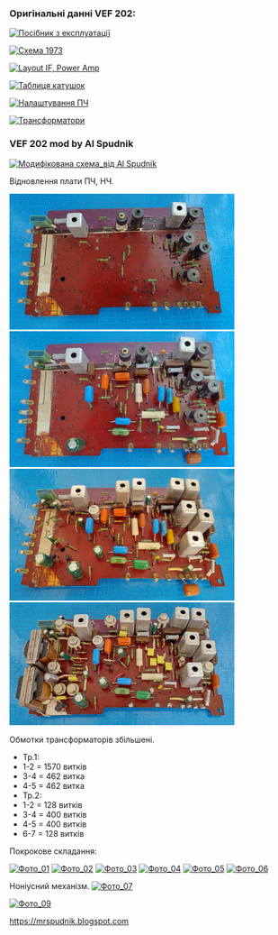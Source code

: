 ### Оригінальні данні VEF 202:

[![Посібник з експлуатації](https://img.shields.io/badge/Посібник%20з%20експлуатації-white.svg )](https://raw.githubusercontent.com/AlSpudnik/VEF-202-mod-by-Al-Spudnik/main/IMG_20230224_120251051.png)

[![Схема 1973](https://img.shields.io/badge/Схема_1973-red.svg )](https://raw.githubusercontent.com/AlSpudnik/VEF-202-mod-by-Al-Spudnik/main/vef202original_scheme.png)

[![Layout IF, Power Amp](https://img.shields.io/badge/Layout-IF,_Power_Amp-orange.svg )](https://raw.githubusercontent.com/AlSpudnik/VEF-202-mod-by-Al-Spudnik/main/vef_layout.jpg)

[![Таблиця катушок](https://img.shields.io/badge/Таблиця_катушок-blue.svg )](https://photos.app.goo.gl/kkhYgLVB2DS3a5Cb8)

[![Налаштування ПЧ](https://img.shields.io/badge/Налаштування_ПЧ-orange.svg )](https://github.com/AlSpudnik/VEF-202-mod-by-Al-Spudnik/blob/main/%D0%9F%D0%BB%D0%B0%D1%82%D0%B0_%D0%9F%D0%A7/%D0%86%D0%BD%D1%84%D0%BE_%D0%BF%D0%BE_%D0%9F%D0%A7.md)

[![Трансформатори](https://img.shields.io/badge/Трансформатори-green.svg )](https://photos.app.goo.gl/AWSZ3xRsBbch4FGx8)


### VEF 202 mod by Al Spudnik

[![Модифікована схема_від Al Spudnik](https://img.shields.io/badge/Модифікована_схема_від-Al_Spudnik-orange.svg )](https://raw.githubusercontent.com/AlSpudnik/VEF-202-mod-by-Al-Spudnik/main/VEF_schem_by_Spudnik.png)

Відновлення плати ПЧ, НЧ. 

<img src="https://raw.githubusercontent.com/AlSpudnik/VEF-202-mod-by-Al-Spudnik/main/%D0%9F%D0%BB%D0%B0%D1%82%D0%B0_%D0%9F%D0%A7/plate01.jpg" width="400">

<img src="https://raw.githubusercontent.com/AlSpudnik/VEF-202-mod-by-Al-Spudnik/main/%D0%9F%D0%BB%D0%B0%D1%82%D0%B0_%D0%9F%D0%A7/plate02.jpg" width="400">

<img src="https://raw.githubusercontent.com/AlSpudnik/VEF-202-mod-by-Al-Spudnik/main/%D0%9F%D0%BB%D0%B0%D1%82%D0%B0_%D0%9F%D0%A7/plate03.jpg" width="400">

<img src="https://raw.githubusercontent.com/AlSpudnik/VEF-202-mod-by-Al-Spudnik/main/%D0%9F%D0%BB%D0%B0%D1%82%D0%B0_%D0%9F%D0%A7/plate04.jpg" width="400">

Обмотки трансформаторів збільшені.
- Тр.1:
- 1-2 = 1570 витків
- 3-4 = 462 витка
- 4-5 = 462 витка
- Тр.2:
- 1-2 = 128 витків
- 3-4 = 400 витків
- 4-5 = 400 витків
- 6-7 = 128 витків

Покрокове складання:

[![Фото_01](https://img.shields.io/badge/Фото_01-orange.svg )](https://photos.app.goo.gl/Qsyrgdiz5srEuc9z5)
[![Фото_02](https://img.shields.io/badge/Фото_02-orange.svg )](https://photos.app.goo.gl/BiwBtk2LWMFu1j3d8)
[![Фото_03](https://img.shields.io/badge/Фото_03-orange.svg )](https://photos.app.goo.gl/8HEDBvSvjd3StXME8)
[![Фото_04](https://img.shields.io/badge/Фото_04-orange.svg )](https://photos.app.goo.gl/XQyDcrhQZX6n9Rkq8)
[![Фото_05](https://img.shields.io/badge/Фото_05-orange.svg )](https://photos.app.goo.gl/BHtVywNG1vEjoxku8)
[![Фото_06](https://img.shields.io/badge/Фото_06-orange.svg )](https://photos.app.goo.gl/dbPZVMjhA3gZBZEZ6)

Ноніусний механізм.
[![Фото_07](https://img.shields.io/badge/Фото_07-orange.svg )](https://photos.app.goo.gl/DHTExDxR6r9ZCoDA7)

[![Фото_09](https://img.shields.io/badge/Фото_09-orange.svg )](https://photos.app.goo.gl/bqRQdsnj2Sa8EDQr7)

<https://mrspudnik.blogspot.com>
